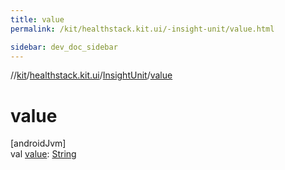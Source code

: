 ```yaml
---
title: value
permalink: /kit/healthstack.kit.ui/-insight-unit/value.html

sidebar: dev_doc_sidebar
---
```

//[kit](../../../kit.html)/[healthstack.kit.ui](../index.html)/[InsightUnit](index.html)/[value](value.html)



# value



[androidJvm]\
val [value](value.html): [String](https://kotlinlang.org/api/latest/jvm/stdlib/kotlin/-string/index.html)




